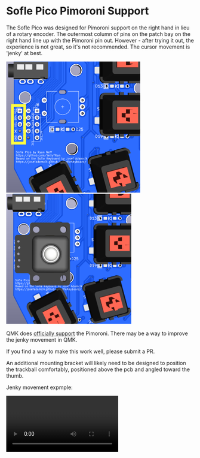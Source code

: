 # Sofle Pico Pimoroni Support

The Sofle Pico was designed for Pimoroni support on the right hand in lieu of a rotary encoder. The outermost column of pins on the patch bay on the right hand line up with the Pimoroni pin out. However - after trying it out, the experience is not great, so it's not recommended.  The cursor movement is 'jenky' at best. 

![pim hole](docs/images/pimoroni/pimoroni_spot.png) ![pim model](docs/images/pimoroni/pimoroni_model.png)

QMK does [officially support](https://docs.qmk.fm/#/feature_pointing_device?id=pimoroni-trackball) the Pimoroni. There may be a way to improve the jenky movement in QMK. 

If you find a way to make this work well, please submit a PR. 

An additional mounting bracket will likely need to be designed to position the trackball comfortably, positioned above the pcb and angled toward the thumb.

Jenky movement expmple:

<video  controls>
  <source src="docs/images/pimoroni/jenk_mouse.mov" type="video/mp4">
</video>
